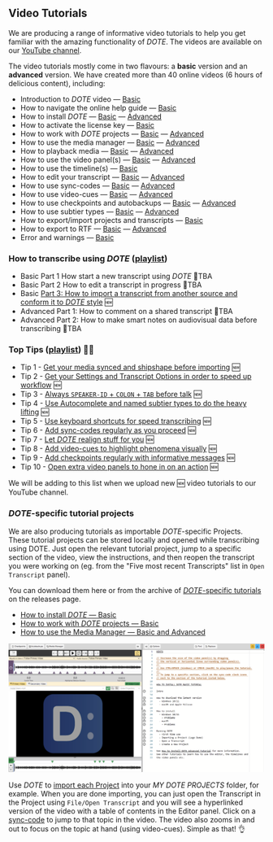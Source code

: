 ## Video Tutorials

We are producing a range of informative video tutorials to help you get familiar with the amazing functionality of _DOTE_.
The videos are available on our [YouTube channel](https://www.youtube.com/watch?v=1Ebm30ChHxg&list=PLQJhL9BD4W1Trh8mKzPnQ0fqj8J1H00Cd).

The video tutorials mostly come in two flavours: a **basic** version and an **advanced** version.
We have created more than 40 online videos (6 hours of delicious content), including:

- Introduction to _DOTE_ video — [Basic](https://www.youtube.com/watch?v=1Ebm30ChHxg&list=PLQJhL9BD4W1Trh8mKzPnQ0fqj8J1H00Cd)
- How to navigate the online help guide — [Basic](https://www.youtube.com/watch?v=meYMj7DsYHE&list=PLQJhL9BD4W1Trh8mKzPnQ0fqj8J1H00Cd&index=24)
- How to install _DOTE_ — [Basic](https://www.youtube.com/watch?v=zbB6lczk4f8&list=PLQJhL9BD4W1QD1AD1gGCcOXSUbwu_iNT1&index=1) — [Advanced](https://www.youtube.com/watch?v=RDbYopAerCw&list=PLQJhL9BD4W1Rf33H5FOhn7dbgcH6PEWg5&index=8)
- How to activate the license key — [Basic](https://www.youtube.com/watch?v=IRiWKZYIViA&list=PLQJhL9BD4W1QD1AD1gGCcOXSUbwu_iNT1&index=16)
- How to work with _DOTE_ projects — [Basic](https://www.youtube.com/watch?v=7oHE1KsIGTo&list=PLQJhL9BD4W1QD1AD1gGCcOXSUbwu_iNT1&index=7) — [Advanced](https://www.youtube.com/watch?v=GkjMwL6zqmM&list=PLQJhL9BD4W1Rf33H5FOhn7dbgcH6PEWg5&index=5)
- How to use the media manager  — [Basic](https://www.youtube.com/watch?v=enN7aKYZEGg&list=PLQJhL9BD4W1QD1AD1gGCcOXSUbwu_iNT1&index=9) — [Advanced](https://www.youtube.com/watch?v=-xIPZAJoNkU&list=PLQJhL9BD4W1Rf33H5FOhn7dbgcH6PEWg5&index=7)
- How to playback media — [Basic](https://www.youtube.com/watch?v=v86-xkdVwL4&list=PLQJhL9BD4W1QD1AD1gGCcOXSUbwu_iNT1&index=8) — [Advanced](https://www.youtube.com/watch?v=t8yD07eSFWs&list=PLQJhL9BD4W1Rf33H5FOhn7dbgcH6PEWg5&index=6)
- How to use the video panel(s) — [Basic](https://www.youtube.com/watch?v=timdqQNxgAY&list=PLQJhL9BD4W1QD1AD1gGCcOXSUbwu_iNT1&index=2) — [Advanced](https://www.youtube.com/watch?v=a2bbS73WUfw&list=PLQJhL9BD4W1Rf33H5FOhn7dbgcH6PEWg5&index=1)
- How to use the timeline(s) — [Basic](https://www.youtube.com/watch?v=2RsvEEo5ICQ&list=PLQJhL9BD4W1QD1AD1gGCcOXSUbwu_iNT1&index=4)
- How to edit your transcript — [Basic](https://www.youtube.com/watch?v=dqEehi8Jaa0&list=PLQJhL9BD4W1QD1AD1gGCcOXSUbwu_iNT1&index=14) — [Advanced](https://www.youtube.com/watch?v=U3yPPHZ-yak&list=PLQJhL9BD4W1Rf33H5FOhn7dbgcH6PEWg5&index=11)
- How to use sync-codes — [Basic](https://www.youtube.com/watch?v=PLUGMdFsbu4&list=PLQJhL9BD4W1QD1AD1gGCcOXSUbwu_iNT1&index=5) — [Advanced](https://www.youtube.com/watch?v=kQK1JImIn9w&list=PLQJhL9BD4W1Rf33H5FOhn7dbgcH6PEWg5&index=3)
- How to use video-cues — [Basic](https://www.youtube.com/watch?v=g3OEV6xrsTI&list=PLQJhL9BD4W1QD1AD1gGCcOXSUbwu_iNT1&index=15) — [Advanced](https://www.youtube.com/watch?v=zvCNKN2V5dQ&list=PLQJhL9BD4W1Rf33H5FOhn7dbgcH6PEWg5&index=12)
- How to use checkpoints and autobackups — [Basic](https://www.youtube.com/watch?v=ERUz7esZ5go&list=PLQJhL9BD4W1QD1AD1gGCcOXSUbwu_iNT1&index=3) — [Advanced](https://www.youtube.com/watch?v=06sZFfw7ask&list=PLQJhL9BD4W1Rf33H5FOhn7dbgcH6PEWg5&index=2)
- How to use subtier types — [Basic](https://www.youtube.com/watch?v=jHvoOJguWKM&list=PLQJhL9BD4W1QD1AD1gGCcOXSUbwu_iNT1&index=6) — [Advanced](https://www.youtube.com/watch?v=vcgl_hqjMAE&list=PLQJhL9BD4W1Rf33H5FOhn7dbgcH6PEWg5&index=4)
- How to export/import projects and transcripts — [Basic](https://www.youtube.com/watch?v=w_u5ESNRelY&list=PLQJhL9BD4W1QD1AD1gGCcOXSUbwu_iNT1&index=10)
- How to export to RTF — [Basic](https://www.youtube.com/watch?v=0VaMNLsFYWc&list=PLQJhL9BD4W1QD1AD1gGCcOXSUbwu_iNT1&index=11) — [Advanced](https://www.youtube.com/watch?v=QkTr54XvqTA&list=PLQJhL9BD4W1Rf33H5FOhn7dbgcH6PEWg5&index=9)
- Error and warnings — [Basic](https://www.youtube.com/watch?v=Ux4APu6ww4k&list=PLQJhL9BD4W1QD1AD1gGCcOXSUbwu_iNT1&index=12)

### How to transcribe using _DOTE_ ([playlist](https://www.youtube.com/playlist?list=PLQJhL9BD4W1S8RVa3O8BlF5pinbYJpK-c))

- Basic Part 1 How start a new transcript using _DOTE_ 🔮TBA
- Basic Part 2 How to edit a transcript in progress 🔮TBA
- Basic [Part 3: How to import a transcript from another source and conform it to _DOTE_ style](https://www.youtube.com/watch?v=Npfmg7MpCZw&list=PLQJhL9BD4W1S8RVa3O8BlF5pinbYJpK-c&index=1) 🆕
- Advanced Part 1: How to comment on a shared transcript 🔮TBA
- Advanced Part 2: How to make smart notes on audiovisual data before transcribing 🔮TBA

### Top Tips ([playlist](https://www.youtube.com/playlist?list=PLQJhL9BD4W1SuuJ8LvN1F6OEw3_wc1j1E)) 🎩🆕

- Tip 1 - [Get your media synced and shipshape before importing](https://www.youtube.com/watch?v=cKWagutZV4I&list=PLQJhL9BD4W1SuuJ8LvN1F6OEw3_wc1j1E) 🆕
- Tip 2 - [Get your Settings and Transcript Options in order to speed up workflow](https://www.youtube.com/watch?v=udlOrRBs1z0&list=PLQJhL9BD4W1SuuJ8LvN1F6OEw3_wc1j1E&index=2) 🆕
- Tip 3 - [Always `SPEAKER-ID` + `COLON` + `TAB` before talk](https://www.youtube.com/watch?v=vJf6e4Birhg&list=PLQJhL9BD4W1SuuJ8LvN1F6OEw3_wc1j1E&index=3) 🆕
- Tip 4 - [Use Autocomplete and named subtier types to do the heavy lifting](https://www.youtube.com/watch?v=-8s8c1pVeLQ&list=PLQJhL9BD4W1SuuJ8LvN1F6OEw3_wc1j1E&index=4) 🆕
- Tip 5 - [Use keyboard shortcuts for speed transcribing](https://www.youtube.com/watch?v=_gZ18OZW34U&list=PLQJhL9BD4W1SuuJ8LvN1F6OEw3_wc1j1E&index=10) 🆕
- Tip 6 - [Add sync-codes regularly as you proceed](https://www.youtube.com/watch?v=0fELQTTOiW0&list=PLQJhL9BD4W1SuuJ8LvN1F6OEw3_wc1j1E&index=6) 🆕
- Tip 7 - [Let _DOTE_ realign stuff for you](https://www.youtube.com/watch?v=wxdd4oequqc&list=PLQJhL9BD4W1SuuJ8LvN1F6OEw3_wc1j1E&index=5) 🆕
- Tip 8 - [Add video-cues to highlight phenomena visually](https://www.youtube.com/watch?v=vCE8AY_HmiU&list=PLQJhL9BD4W1SuuJ8LvN1F6OEw3_wc1j1E&index=9) 🆕
- Tip 9 - [Add checkpoints regularly with informative messages](https://www.youtube.com/watch?v=1LmINMDzfxk&list=PLQJhL9BD4W1SuuJ8LvN1F6OEw3_wc1j1E&index=8) 🆕
- Tip 10 - [Open extra video panels to hone in on an action](https://www.youtube.com/watch?v=eBWNqeIo450&list=PLQJhL9BD4W1SuuJ8LvN1F6OEw3_wc1j1E&index=7) 🆕

We will be adding to this list when we upload new 🆕 video tutorials to our YouTube channel.

### _DOTE_-specific tutorial projects

We are also producing tutorials as importable _DOTE_-specific Projects.
These tutorial projects can be stored locally and opened while transcribing using DOTE.
Just open the relevant tutorial project, jump to a specific section of the video, view the instructions, and then reopen the transcript you were working on (eg. from the "Five most recent Transcripts" list in `Open Transcript` panel).

You can download them here or from the archive of [_DOTE_-specific tutorials](<https://github.com/BigSoftVideo/DOTE/releases>) on the releases page.

- [How to install _DOTE_ — Basic](https://github.com/BigSoftVideo/DOTE/releases/download/v1.0.0-tutorials/DOTE.installation.doteProject)
- [How to work with _DOTE_ projects — Basic](https://github.com/BigSoftVideo/DOTE/releases/download/v1.0.0-tutorials/DOTE.Projects.doteProject)
- [How to use the Media Manager — Basic and Advanced](https://github.com/BigSoftVideo/DOTE/releases/download/v1.0.0-tutorials/Media.Manager.doteProject)

[![DOTE Tutorial](images/tutorials/dote-tutorial.png)](images/tutorials/dote-tutorial.png)

Use _DOTE_ to [import each Project](import.md) into your _MY DOTE PROJECTS_ folder, for example.
When you are done importing, you can just open the Transcript in the Project using `File/Open Transcript` and you will see a hyperlinked version of the video with a table of contents in the Editor panel.
Click on a [sync-code](sync-code.md) to jump to that topic in the video.
The video also zooms in and out to focus on the topic at hand (using video-cues).
Simple as that! 👌
